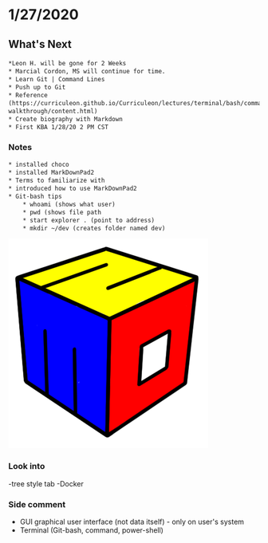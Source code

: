 # 1/27/2020
## What's Next
	*Leon H. will be gone for 2 Weeks
	* Marcial Cordon, MS will continue for time.
	* Learn Git | Command Lines
	* Push up to Git
	* Reference (https://curriculeon.github.io/Curriculeon/lectures/terminal/bash/commandline-walkthrough/content.html)
	* Create biography with Markdown
	* First KBA 1/28/20 2 PM CST
### Notes
	* installed choco
	* installed MarkDownPad2
	* Terms to familiarize with
	* introduced how to use MarkDownPad2
	* Git-bash tips
		* whoami (shows what user)
		* pwd (shows file path
		* start explorer . (point to address)
		* mkdir ~/dev (creates folder named dev)
![](./logo.png)

### Look into
-tree style tab 
-Docker
### Side comment
- GUI graphical user interface (not data itself) - only on user's system
 - Terminal (Git-bash, command, power-shell)
 